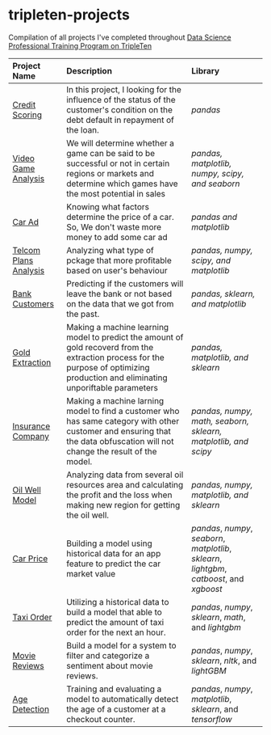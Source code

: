 # tripleten-projects
Compilation of all projects I've completed throughout [Data Science Professional Training Program on TripleTen](https://tripleten.com/id-idn/) 

| Project Name              | Description                 | Library                      |
| :-------------------- | :--------------------- |:---------------------------|
| [Credit Scoring](https://github.com/bagus149/yandex-practicum-projects/tree/main/credit_score)     |In this project, I looking for the influence of the status of the customer's condition on the debt default in repayment of the loan.     | _pandas_ |
| [Video Game Analysis](https://github.com/bagus149/yandex-practicum-projects/tree/main/game_analysis) | We will determine whether a game can be said to be successful or not in certain regions or markets and determine which games have the most potential in sales | _pandas, matplotlib, numpy, scipy, and seaborn_  |
| [Car Ad](https://github.com/bagus149/yandex-practicum-projects/tree/main/moved_vehicle) | Knowing what factors determine the price of a car. So, We don't waste more money to add some car ad | _pandas and matplotlib_ |
| [Telcom Plans Analysis](https://github.com/bagus149/yandex-practicum-projects/tree/main/prepaid_package) | Analyzing what type of pckage that more profitable based on user's behaviour | _pandas, numpy, scipy, and matplotlib_ |
| [Bank Customers](https://github.com/bagus149/tripleten-projects/tree/main/customers_behavior) | Predicting if the customers will leave the bank or not based on the data that we got from the past. | _pandas, sklearn, and matplotlib_ |
| [Gold Extraction](https://github.com/bagus149/tripleten-projects/tree/main/gold_extraction) | Making a machine learning model to predict the amount of gold recoverd from the extraction process for the purpose of optimizing production and eliminating unporiftable parameters  | _pandas, matplotlib, and sklearn_ |
| [Insurance Company](https://github.com/bagus149/tripleten-projects/tree/main/insurance_%20company) | Making a machine larning model to find a customer who has same category with other customer and ensuring that the data obfuscation will not change the result of the model. | _pandas, numpy, math, seaborn, sklearn, matplotlib, and scipy_ |
| [Oil Well Model](https://github.com/bagus149/tripleten-projects/tree/main/oily_project) | Analyzing data from several oil resources area and calculating the profit and the loss when making new region for getting the oil well. | _pandas, numpy, matplotlib, and sklearn_ |
| [Car Price](https://github.com/bagus149/tripleten-projects/tree/main/car_price) | Building a model using historical data for an app feature to predict the car market value | _pandas_, _numpy_, _seaborn_, _matplotlib_, _sklearn_, _lightgbm_, _catboost_, and _xgboost_|
| [Taxi Order](https://github.com/bagus149/tripleten-projects/tree/main/taxi_order) | Utilizing a historical data to build a model that able to predict the amount of taxi order for the next an hour.  | _pandas_, _numpy_, _sklearn_, _math_, and _lightgbm_ |
| [Movie Reviews](https://github.com/bagus149/tripleten-projects/tree/main/movie_reviews) | Build a model for a system to filter and categorize a sentiment about movie reviews. | _pandas_, _numpy_, _sklearn_, _nltk_, and _lightGBM_ | 
| [Age Detection](https://github.com/bagus149/tripleten-projects/tree/main/age_detection) | Training and evaluating a model to automatically detect the age of a customer at a checkout counter. | _pandas_, _numpy_, _matplotlib_, _sklearn_, and _tensorflow_ |

